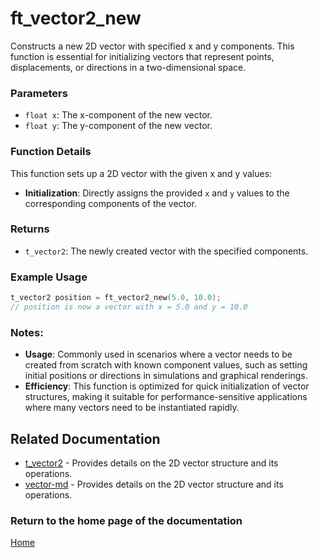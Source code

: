 # ft_vector2_new
Constructs a new 2D vector with specified x and y components. This function is essential for initializing vectors that represent points, displacements, or directions in a two-dimensional space.

### Parameters
- `float x`: The x-component of the new vector.
- `float y`: The y-component of the new vector.

### Function Details
This function sets up a 2D vector with the given x and y values:
- **Initialization**: Directly assigns the provided `x` and `y` values to the corresponding components of the vector.

### Returns
- `t_vector2`: The newly created vector with the specified components.

### Example Usage
```c
t_vector2 position = ft_vector2_new(5.0, 10.0);
// position is now a vector with x = 5.0 and y = 10.0
```

### Notes:
- **Usage**: Commonly used in scenarios where a vector needs to be created from scratch with known component values, such as setting initial positions or directions in simulations and graphical renderings.
- **Efficiency**: This function is optimized for quick initialization of vector structures, making it suitable for performance-sensitive applications where many vectors need to be instantiated rapidly.

## Related Documentation
- [t_vector2](./t_vector2.md) - Provides details on the 2D vector structure and its operations.
- [vector-md](../vector-doc.md) - Provides details on the 2D vector structure and its operations.

### Return to the home page of the documentation
[Home](../../home.md)
